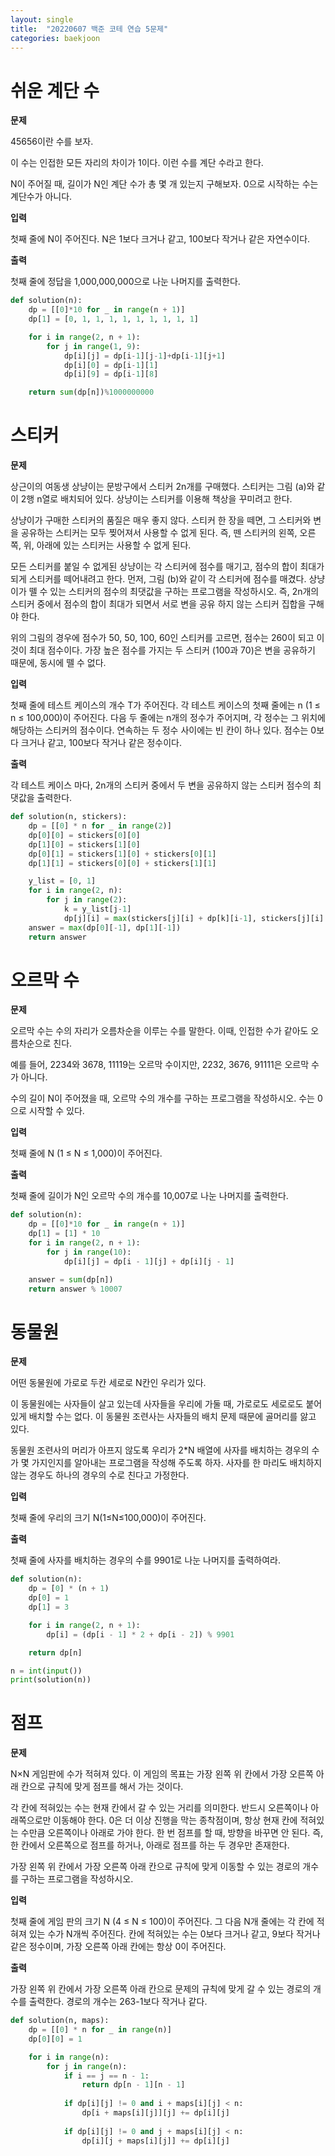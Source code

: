 ```yaml
---
layout: single
title:  "20220607 백준 코테 연습 5문제"
categories: baekjoon
---
```


# 쉬운 계단 수
**문제**

45656이란 수를 보자.

이 수는 인접한 모든 자리의 차이가 1이다. 이런 수를 계단 수라고 한다.

N이 주어질 때, 길이가 N인 계단 수가 총 몇 개 있는지 구해보자. 0으로 시작하는 수는 계단수가 아니다.

**입력**

첫째 줄에 N이 주어진다. N은 1보다 크거나 같고, 100보다 작거나 같은 자연수이다.

**출력**

첫째 줄에 정답을 1,000,000,000으로 나눈 나머지를 출력한다.


```python
def solution(n):
    dp = [[0]*10 for _ in range(n + 1)]
    dp[1] = [0, 1, 1, 1, 1, 1, 1, 1, 1, 1]

    for i in range(2, n + 1):
        for j in range(1, 9):
            dp[i][j] = dp[i-1][j-1]+dp[i-1][j+1]
            dp[i][0] = dp[i-1][1]
            dp[i][9] = dp[i-1][8]

    return sum(dp[n])%1000000000
```

# 스티커

**문제**

상근이의 여동생 상냥이는 문방구에서 스티커 2n개를 구매했다. 스티커는 그림 (a)와 같이 2행 n열로 배치되어 있다. 상냥이는 스티커를 이용해 책상을 꾸미려고 한다.

상냥이가 구매한 스티커의 품질은 매우 좋지 않다. 스티커 한 장을 떼면, 그 스티커와 변을 공유하는 스티커는 모두 찢어져서 사용할 수 없게 된다. 즉, 뗀 스티커의 왼쪽, 오른쪽, 위, 아래에 있는 스티커는 사용할 수 없게 된다.

모든 스티커를 붙일 수 없게된 상냥이는 각 스티커에 점수를 매기고, 점수의 합이 최대가 되게 스티커를 떼어내려고 한다. 먼저, 그림 (b)와 같이 각 스티커에 점수를 매겼다. 상냥이가 뗄 수 있는 스티커의 점수의 최댓값을 구하는 프로그램을 작성하시오. 즉, 2n개의 스티커 중에서 점수의 합이 최대가 되면서 서로 변을 공유 하지 않는 스티커 집합을 구해야 한다.

위의 그림의 경우에 점수가 50, 50, 100, 60인 스티커를 고르면, 점수는 260이 되고 이 것이 최대 점수이다. 가장 높은 점수를 가지는 두 스티커 (100과 70)은 변을 공유하기 때문에, 동시에 뗄 수 없다.

**입력**

첫째 줄에 테스트 케이스의 개수 T가 주어진다. 각 테스트 케이스의 첫째 줄에는 n (1 ≤ n ≤ 100,000)이 주어진다. 다음 두 줄에는 n개의 정수가 주어지며, 각 정수는 그 위치에 해당하는 스티커의 점수이다. 연속하는 두 정수 사이에는 빈 칸이 하나 있다. 점수는 0보다 크거나 같고, 100보다 작거나 같은 정수이다. 

**출력**

각 테스트 케이스 마다, 2n개의 스티커 중에서 두 변을 공유하지 않는 스티커 점수의 최댓값을 출력한다.


```python
def solution(n, stickers):
    dp = [[0] * n for _ in range(2)]
    dp[0][0] = stickers[0][0]
    dp[1][0] = stickers[1][0]
    dp[0][1] = stickers[1][0] + stickers[0][1]
    dp[1][1] = stickers[0][0] + stickers[1][1]

    y_list = [0, 1]
    for i in range(2, n):
        for j in range(2):
            k = y_list[j-1]
            dp[j][i] = max(stickers[j][i] + dp[k][i-1], stickers[j][i] + dp[k][i-2])
    answer = max(dp[0][-1], dp[1][-1])
    return answer
```

# 오르막 수
**문제**

오르막 수는 수의 자리가 오름차순을 이루는 수를 말한다. 이때, 인접한 수가 같아도 오름차순으로 친다.

예를 들어, 2234와 3678, 11119는 오르막 수이지만, 2232, 3676, 91111은 오르막 수가 아니다.

수의 길이 N이 주어졌을 때, 오르막 수의 개수를 구하는 프로그램을 작성하시오. 수는 0으로 시작할 수 있다.

**입력**

첫째 줄에 N (1 ≤ N ≤ 1,000)이 주어진다.

**출력**

첫째 줄에 길이가 N인 오르막 수의 개수를 10,007로 나눈 나머지를 출력한다.


```python
def solution(n):
    dp = [[0]*10 for _ in range(n + 1)]
    dp[1] = [1] * 10
    for i in range(2, n + 1):
        for j in range(10):
            dp[i][j] = dp[i - 1][j] + dp[i][j - 1]

    answer = sum(dp[n])
    return answer % 10007
```

# 동물원
**문제**

어떤 동물원에 가로로 두칸 세로로 N칸인 우리가 있다.

이 동물원에는 사자들이 살고 있는데 사자들을 우리에 가둘 때, 가로로도 세로로도 붙어 있게 배치할 수는 없다. 이 동물원 조련사는 사자들의 배치 문제 때문에 골머리를 앓고 있다.

동물원 조련사의 머리가 아프지 않도록 우리가 2*N 배열에 사자를 배치하는 경우의 수가 몇 가지인지를 알아내는 프로그램을 작성해 주도록 하자. 사자를 한 마리도 배치하지 않는 경우도 하나의 경우의 수로 친다고 가정한다.

**입력**

첫째 줄에 우리의 크기 N(1≤N≤100,000)이 주어진다.

**출력**

첫째 줄에 사자를 배치하는 경우의 수를 9901로 나눈 나머지를 출력하여라.


```python
def solution(n):
    dp = [0] * (n + 1)
    dp[0] = 1
    dp[1] = 3

    for i in range(2, n + 1):
        dp[i] = (dp[i - 1] * 2 + dp[i - 2]) % 9901

    return dp[n]

n = int(input())
print(solution(n))
```

# 점프

**문제**

N×N 게임판에 수가 적혀져 있다. 이 게임의 목표는 가장 왼쪽 위 칸에서 가장 오른쪽 아래 칸으로 규칙에 맞게 점프를 해서 가는 것이다.

각 칸에 적혀있는 수는 현재 칸에서 갈 수 있는 거리를 의미한다. 반드시 오른쪽이나 아래쪽으로만 이동해야 한다. 0은 더 이상 진행을 막는 종착점이며, 항상 현재 칸에 적혀있는 수만큼 오른쪽이나 아래로 가야 한다. 한 번 점프를 할 때, 방향을 바꾸면 안 된다. 즉, 한 칸에서 오른쪽으로 점프를 하거나, 아래로 점프를 하는 두 경우만 존재한다.

가장 왼쪽 위 칸에서 가장 오른쪽 아래 칸으로 규칙에 맞게 이동할 수 있는 경로의 개수를 구하는 프로그램을 작성하시오.

**입력**

첫째 줄에 게임 판의 크기 N (4 ≤ N ≤ 100)이 주어진다. 그 다음 N개 줄에는 각 칸에 적혀져 있는 수가 N개씩 주어진다. 칸에 적혀있는 수는 0보다 크거나 같고, 9보다 작거나 같은 정수이며, 가장 오른쪽 아래 칸에는 항상 0이 주어진다.

**출력**

가장 왼쪽 위 칸에서 가장 오른쪽 아래 칸으로 문제의 규칙에 맞게 갈 수 있는 경로의 개수를 출력한다. 경로의 개수는 263-1보다 작거나 같다.


```python
def solution(n, maps):
    dp = [[0] * n for _ in range(n)]
    dp[0][0] = 1

    for i in range(n):
        for j in range(n):
            if i == j == n - 1:
                return dp[n - 1][n - 1]
            
            if dp[i][j] != 0 and i + maps[i][j] < n:
                dp[i + maps[i][j]][j] += dp[i][j]
                
            if dp[i][j] != 0 and j + maps[i][j] < n:
                dp[i][j + maps[i][j]] += dp[i][j]
```
